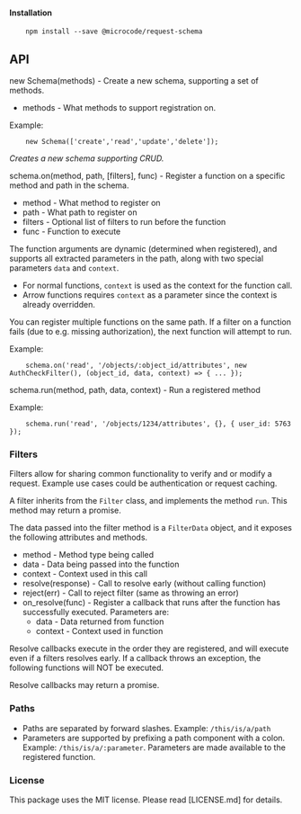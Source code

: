 
#### Installation

```
    npm install --save @microcode/request-schema
```

## API

new Schema(methods) - Create a new schema, supporting a set of methods.

* methods - What methods to support registration on.

Example:
```
    new Schema(['create','read','update','delete']);
```
_Creates a new schema supporting CRUD._

schema.on(method, path, [filters], func) - Register a function on a specific method and path in the schema.

* method - What method to register on
* path - What path to register on
* filters - Optional list of filters to run before the function
* func - Function to execute

The function arguments are dynamic (determined when registered), and supports all extracted parameters in the path, along with two special parameters `data` and `context`.

* For normal functions, `context` is used as the context for the function call.
* Arrow functions requires `context` as a parameter since the context is already overridden.

You can register multiple functions on the same path. If a filter on a function fails (due to e.g. missing authorization), the next function will attempt to run.

Example:
```
    schema.on('read', '/objects/:object_id/attributes', new AuthCheckFilter(), (object_id, data, context) => { ... });
```

schema.run(method, path, data, context) - Run a registered method

Example:
```
    schema.run('read', '/objects/1234/attributes', {}, { user_id: 5763 });
```

### Filters

Filters allow for sharing common functionality to verify and or modify a request. Example use cases could be authentication or request caching.

A filter inherits from the `Filter` class, and implements the method `run`. This method may return a promise.

The data passed into the filter method is a `FilterData` object, and it exposes the following attributes and methods.
* method - Method type being called
* data - Data being passed into the function
* context - Context used in this call
* resolve(response) - Call to resolve early (without calling function)
* reject(err) - Call to reject filter (same as throwing an error)
* on_resolve(func) - Register a callback that runs after the function has successfully executed. Parameters are:
  * data - Data returned from function
  * context - Context used in function

Resolve callbacks execute in the order they are registered, and will execute even if a filters resolves early. If a callback throws an exception, the following functions will NOT be executed.

Resolve callbacks may return a promise.

### Paths

* Paths are separated by forward slashes. Example: `/this/is/a/path`
* Parameters are supported by prefixing a path component with a colon. Example: `/this/is/a/:parameter`. Parameters are made available to the registered function.

### License

This package uses the MIT license. Please read [LICENSE.md] for details.
